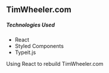 ## TimWheeler.com

##### Technologies Used
* React
* Styled Components
* Typeit.js


Using React to rebuild TimWheeler.com